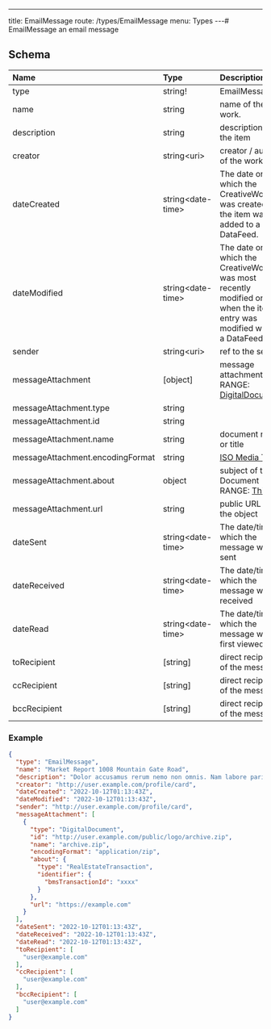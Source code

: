 ---
title: EmailMessage
route: /types/EmailMessage
menu: Types
---# EmailMessage
an email message


## Schema
| Name | Type | Description |
|:-----| :--- | :---------- |
| type | string! | EmailMessage  |
| name | string | name of the work.  |
| description | string | description of the item  |
| creator | string&lt;uri&gt;  | creator / author of the work  |
| dateCreated | string&lt;date-time&gt;  | The date on which the CreativeWork was created or the item was added to a DataFeed.  |
| dateModified | string&lt;date-time&gt;  | The date on which the CreativeWork was most recently modified or when the item's entry was modified within a DataFeed.  |
| sender | string&lt;uri&gt;  | ref to the sender  |
| messageAttachment | [object] | message attachments <br/>RANGE: [DigitalDocument](/types/DigitalDocument) |
| messageAttachment.type | string |   |
| messageAttachment.id | string |   |
| messageAttachment.name | string | document name or title  |
| messageAttachment.encodingFormat | string | [ISO Media Type](https://www.iana.org/assignments/media-types/media-types.xhtml)  |
| messageAttachment.about | object | subject of the Document <br/>RANGE: [Thing](/types/Thing) |
| messageAttachment.url | string | public URL of the object  |
| dateSent | string&lt;date-time&gt;  | The date/time at which the message was sent  |
| dateReceived | string&lt;date-time&gt;  | The date/time at which the message was received  |
| dateRead | string&lt;date-time&gt;  | The date/time at which the message was first viewed  |
| toRecipient | [string] | direct recipient of the message  |
| ccRecipient | [string] | direct recipient of the message  |
| bccRecipient | [string] | direct recipient of the message  |

### Example
```json
{
  "type": "EmailMessage",
  "name": "Market Report 1008 Mountain Gate Road",
  "description": "Dolor accusamus rerum nemo non omnis. Nam labore pariatur eius omnis sit.",
  "creator": "http://user.example.com/profile/card",
  "dateCreated": "2022-10-12T01:13:43Z",
  "dateModified": "2022-10-12T01:13:43Z",
  "sender": "http://user.example.com/profile/card",
  "messageAttachment": [
    {
      "type": "DigitalDocument",
      "id": "http://user.example.com/public/logo/archive.zip",
      "name": "archive.zip",
      "encodingFormat": "application/zip",
      "about": {
        "type": "RealEstateTransaction",
        "identifier": {
          "bmsTransactionId": "xxxx"
        }
      },
      "url": "https://example.com"
    }
  ],
  "dateSent": "2022-10-12T01:13:43Z",
  "dateReceived": "2022-10-12T01:13:43Z",
  "dateRead": "2022-10-12T01:13:43Z",
  "toRecipient": [
    "user@example.com"
  ],
  "ccRecipient": [
    "user@example.com"
  ],
  "bccRecipient": [
    "user@example.com"
  ]
}
```
